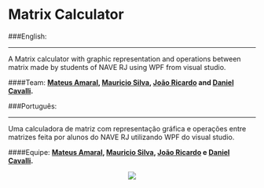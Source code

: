 # Matrix Calculator

###English:
___
A Matrix calculator with graphic representation and operations between matrix made by students of NAVE RJ using WPF from visual studio.

####Team:
**[Mateus Amaral](https://github.com/gitmateusamaral), [Mauricio Silva](https://github.com/mauriciolfsilva), [João Ricardo](https://github.com/jrflga) and [Daniel Cavalli](https://github.com/denycavalli).**

###Português:
___
Uma calculadora de matriz com representação gráfica e operações entre matrizes feita por alunos do NAVE RJ utilizando WPF do visual studio.

####Equipe:
**[Mateus Amaral](https://github.com/gitmateusamaral), [Mauricio Silva](https://github.com/mauriciolfsilva), [João Ricardo](https://github.com/jrflga) e [Daniel Cavalli](https://github.com/denycavalli).**

<p align="center">
  <img src="http://i.imgur.com/S7dFZjw.png/">
</p>

